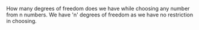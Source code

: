 How many degrees of freedom does we have while choosing any number from n numbers.
We have 'n' degrees of freedom as we have no restriction in choosing.